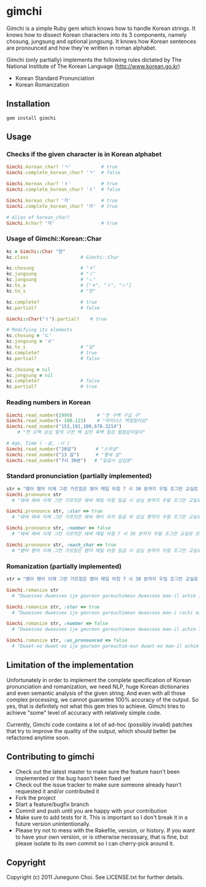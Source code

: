 # gimchi

Gimchi is a simple Ruby gem which knows how to handle Korean strings. It knows
how to dissect Korean characters into its 3 components, namely chosung,
jungsung and optional jongsung. It knows how Korean sentences are pronounced
and how they're written in roman alphabet.

Gimchi (only partially) implements the following rules dictated by
The National Institute of The Korean Language (http://www.korean.go.kr)
* Korean Standard Pronunciation
* Korean Romanization

## Installation
```
gem install gimchi
```

## Usage

### Checks if the given character is in Korean alphabet
```ruby
Gimchi.korean_char? 'ㄱ'           # true
Gimchi.complete_korean_char? 'ㄱ'  # false

Gimchi.korean_char? 'ㅏ'           # true
Gimchi.complete_korean_char? 'ㅏ'  # false

Gimchi.korean_char? '가'           # true
Gimchi.complete_korean_char? '가'  # true

# Alias of korean_char?
Gimchi.kchar? '가'                 # true
```

### Usage of Gimchi::Korean::Char
```ruby
kc = Gimchi::Char "한"
kc.class                   # Gimchi::Char

kc.chosung                 # "ㅎ"
kc.jungsung                # "ㅏ"
kc.jongsung                # "ㄴ"
kc.to_a                    # ["ㅎ", "ㅏ", "ㄴ"]
kc.to_s                    # "한"

kc.complete?               # true
kc.partial?                # false

Gimchi::Char("ㅏ").partial?    # true

# Modifying its elements
kc.chosung = 'ㄷ'
kc.jongsung = 'ㄹ'
kc.to_s                    # "달"
kc.complete?               # true
kc.partial?                # false

kc.chosung = nil
kc.jongsung = nil
kc.complete?               # false
kc.partial?                # true
```

### Reading numbers in Korean
```ruby
Gimchi.read_number(1999)         # "천 구백 구십 구"
Gimchi.read_number(- 100.123)    # "마이너스 백점일이삼"
Gimchi.read_number("153,191,100,678.3214")
  	# "천 오백 삼십 일억 구천 백 십만 육백 칠십 팔점삼이일사"

# Age, Time ( -살, -시 )
Gimchi.read_number("20살")       # "스무살"
Gimchi.read_number("13 살")      # "열세 살"
Gimchi.read_number("7시 30분")   # "일곱시 삼십분"
```

### Standard pronunciation (partially implemented)
```ruby
str = "됐어 됐어 이제 그런 가르침은 됐어 매일 아침 7 시 30 분까지 우릴 조그만 교실로 몰아넣고"
Gimchi.pronounce str
  # "돼써 돼써 이제 그런 가르치믄 돼써 매일 아침 일곱 시 삼십 분까지 우릴 조그만 교실로 모라너코"

Gimchi.pronounce str, :slur => true
  # "돼써 돼써 이제 그런 가르치믄 돼써 매이 라치 밀곱 씨 삼십 뿐까지 우릴 조그만 교실로 모라너코"

Gimchi.pronounce str, :number => false
  # "돼써 돼써 이제 그런 가르치믄 돼써 매일 아침 7 시 30 분까지 우릴 조그만 교실로 모라너코"

Gimchi.pronounce str, :each_char => true
  # "됃어 됃어 이제 그런 가르침은 됃어 매일 아침 일곱 시 삼십 분까지 우릴 조그만 교실로 몰아너고"
```

### Romanization (partially implemented)
```ruby
str = "됐어 됐어 이제 그런 가르침은 됐어 매일 아침 7 시 30 분까지 우릴 조그만 교실로 몰아넣고"

Gimchi.romanize str
  # "Dwaesseo dwaesseo ije geureon gareuchimeun dwaesseo mae-il achim ilgop si samsip bunkkaji uril jogeuman gyosillo moraneoko"

Gimchi.romanize str, :slur => true
  # "Dwaesseo dwaesseo ije geureon gareuchimeun dwaesseo mae-i rachi milgop ssi samsip ppunkkaji uril jogeuman gyosillo moraneoko"

Gimchi.romanize str, :number => false
  # "Dwaesseo dwaesseo ije geureon gareuchimeun dwaesseo mae-il achim 7 si 30 bunkkaji uril jogeuman gyosillo moraneoko"

Gimchi.romanize str, :as_pronounced => false
  # "Dwaet-eo dwaet-eo ije geureon gareuchim-eun dwaet-eo mae-il achim ilgop si samsip bunkkaji uril jogeuman gyosillo mol-aneogo"
```

## Limitation of the implementation

Unfortunately in order to implement the complete specification of Korean
pronunciation and romanization, we need NLP, huge Korean dictionaries and even
semantic analysis of the given string. And even with all those complex
processing, we cannot guarantee 100% accuracy of the output. So yes, that is
definitely not what this gem tries to achieve. Gimchi tries to achieve "some"
level of accuracy with relatively simple code.

Currently, Gimchi code contains a lot of ad-hoc (possibly invalid) patches
that try to improve the quality of the output, which should better be
refactored anytime soon.

## Contributing to gimchi
 
* Check out the latest master to make sure the feature hasn't been implemented or the bug hasn't been fixed yet
* Check out the issue tracker to make sure someone already hasn't requested it and/or contributed it
* Fork the project
* Start a feature/bugfix branch
* Commit and push until you are happy with your contribution
* Make sure to add tests for it. This is important so I don't break it in a future version unintentionally.
* Please try not to mess with the Rakefile, version, or history. If you want to have your own version, or is otherwise necessary, that is fine, but please isolate to its own commit so I can cherry-pick around it.

## Copyright

Copyright (c) 2011 Junegunn Choi. See LICENSE.txt for
further details.

